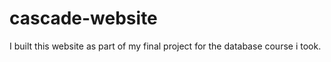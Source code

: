 # cascade-website

I built this website as part of my final project for the database course i took. 
